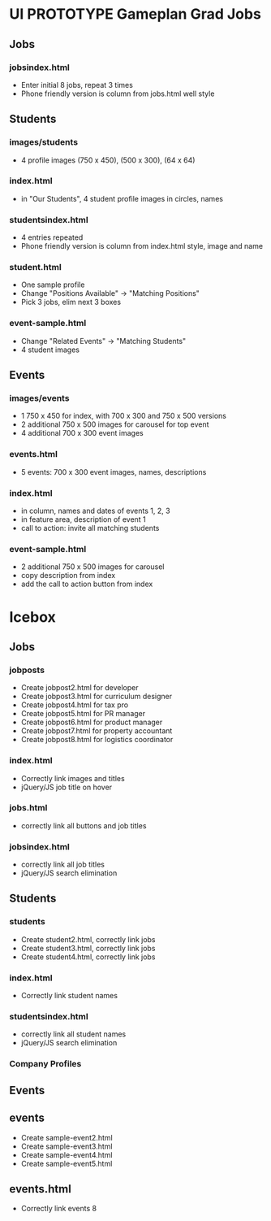# UI PROTOTYPE Gameplan Grad Jobs

## Jobs

### jobsindex.html
* Enter initial 8 jobs, repeat 3 times
* Phone friendly version is column from jobs.html well style

## Students

### images/students
* 4 profile images (750 x 450), (500 x 300), (64 x 64)

### index.html
* in "Our Students", 4 student profile images in circles, names

### studentsindex.html
* 4 entries repeated
* Phone friendly version is column from index.html style, image and name

### student.html
* One sample profile
* Change "Positions Available" -> "Matching Positions"
* Pick 3 jobs, elim next 3 boxes

### event-sample.html
* Change "Related Events" -> "Matching Students"
* 4 student images 

## Events

### images/events
* 1 750 x 450 for index, with 700 x 300 and 750 x 500 versions
* 2 additional 750 x 500 images for carousel for top event
* 4 additional 700 x 300 event images

### events.html
* 5 events: 700 x 300 event images, names, descriptions

### index.html
* in column, names and dates of events 1, 2, 3
* in feature area, description of event 1
* call to action: invite all matching students

### event-sample.html
* 2 additional 750 x 500 images for carousel
* copy description from index
* add the call to action button from index

# Icebox

## Jobs

### jobposts
* Create jobpost2.html for developer
* Create jobpost3.html for curriculum designer
* Create jobpost4.html for tax pro
* Create jobpost5.html for PR manager
* Create jobpost6.html for product manager
* Create jobpost7.html for property accountant
* Create jobpost8.html for logistics coordinator

### index.html
* Correctly link images and titles
* jQuery/JS job title on hover

### jobs.html
* correctly link all buttons and job titles

### jobsindex.html
* correctly link all job titles
* jQuery/JS search elimination

## Students

### students
* Create student2.html, correctly link jobs
* Create student3.html, correctly link jobs
* Create student4.html, correctly link jobs

### index.html
* Correctly link student names

### studentsindex.html
* correctly link all student names
* jQuery/JS search elimination

### Company Profiles

## Events

## events
* Create sample-event2.html
* Create sample-event3.html
* Create sample-event4.html
* Create sample-event5.html

## events.html 
* Correctly link events
8